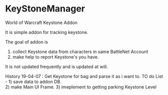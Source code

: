 # KeyStoneManager
World of Warcraft Keystone Addon

It is simple addon for tracking keystone.

The goal of addon is
  1. collect Keystone data from characters in same BattleNet Account
  2. make help to report Keystone's you have.
 
It is not updated frequently and is updated at will.

History 
  19-04-07 : Get Keystone for bag and parse it as i want to.
  TO do List - 
     1) save data to addon DB.  
     2) make Main UI Frame.
     3) imeplement to getting parking Keystone Level

